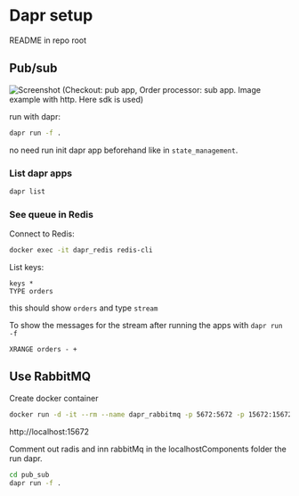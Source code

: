 # Dapr setup

README in repo root

## Pub/sub

![Screenshot](https://docs.dapr.io/images/pubsub-quickstart/pubsub-diagram.png)
(Checkout: pub app, Order processor: sub app. Image example with http. Here sdk is used)

run with dapr:

```sh
dapr run -f .
```

no need run init dapr app beforehand like in `state_management`.

### List dapr apps

```sh
dapr list
```

### See queue in Redis

Connect to Redis:

```sh
docker exec -it dapr_redis redis-cli
```

List keys:

```redis
keys *
TYPE orders
```

this should show `orders` and type `stream`

To show the messages for the stream after running the apps with `dapr run -f`

```redis
XRANGE orders - +
```

## Use RabbitMQ

Create docker container

```sh
docker run -d -it --rm --name dapr_rabbitmq -p 5672:5672 -p 15672:15672 rabbitmq:3.12-management 
```

http://localhost:15672

Comment out radis and inn rabbitMq in the localhostComponents folder the run dapr.

```sh
cd pub_sub
dapr run -f .
```
